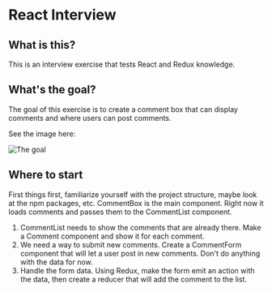 # React Interview

## What is this?
This is an interview exercise that tests React and Redux knowledge.

## What's the goal?
The goal of this exercise is to create a comment box that can display comments and where users can post comments.

See the image here:

![The goal](http://g.recordit.co/47S3WqvA41.gif)

## Where to start
First things first, familiarize yourself with the project structure, maybe look at the npm packages, etc. CommentBox is the main component. Right now it loads comments and passes them to the CommentList component.

1. CommentList needs to show the comments that are already there. Make a Comment component and show it for each comment.
2. We need a way to submit new comments. Create a CommentForm component that will let a user post in new comments. Don't do anything with the data for now.
3. Handle the form data. Using Redux, make the form emit an action with the data, then create a reducer that will add the comment to the list.
